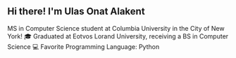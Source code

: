 ## Hi there! I'm Ulas Onat Alakent


MS in Computer Science student at Columbia University in the City of New York!
:mortar_board: Graduated at Eotvos Lorand University, receiving a BS in Computer Science
:computer: Favorite Programming Language: Python
<!--
**ulasonat/ulasonat** is a ✨ _special_ ✨ repository because its `README.md` (this file) appears on your GitHub profile.

Here are some ideas to get you started:

- 🔭 I’m currently working on ...
- 🌱 I’m currently learning ...
- 👯 I’m looking to collaborate on ...
- 🤔 I’m looking for help with ...
- 💬 Ask me about ...
- 📫 How to reach me: ...
- 😄 Pronouns: ...
- ⚡ Fun fact: ...
-->
